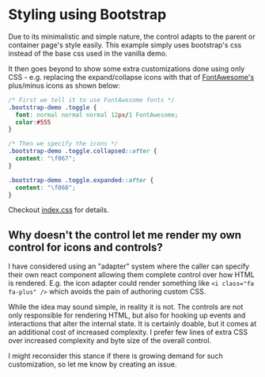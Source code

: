 # Styling using Bootstrap

Due to its minimalistic and simple nature, the control adapts to the parent or container page's style easily. This example simply uses bootstrap's css instead of the base css used in the vanilla demo.

It then goes beyond to show some extra customizations done using only CSS - e.g. replacing the expand/collapse icons with that of [FontAwesome's](http://fontawesome.io/) plus/minus icons as shown below:

```css
/* First we tell it to use FontAwesome fonts */
.bootstrap-demo .toggle {
  font: normal normal normal 12px/1 FontAwesome;
  color:#555
}

/* Then we specify the icons */
.bootstrap-demo .toggle.collapsed::after {
  content: "\f067";
}

.bootstrap-demo .toggle.expanded::after {
  content: "\f068";
}
```

Checkout [index.css](./index.css) for details.

## Why doesn't the control let me render my own control for icons and controls?
I have considered using an "adapter" system where the caller can specify their own react component allowing them complete control over how HTML is rendered. E.g. the icon adapter could render something like `<i class="fa fa-plus" />` which avoids the pain of authoring custom CSS.

While the idea may sound simple, in reality it is not. The controls are not only responsible for rendering HTML, but also for hooking up events and interactions that alter the internal state. It is certainly doable, but it comes at an additional cost of increased complexity. I prefer few lines of extra CSS over increased complexity and byte size of the overall control.

I might reconsider this stance if there is growing demand for such customization, so let me know by creating an issue.